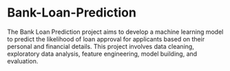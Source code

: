 # Bank-Loan-Prediction
The Bank Loan Prediction project aims to develop a machine learning model to predict the likelihood of loan approval for applicants based on their personal and financial details. This project involves data cleaning, exploratory data analysis, feature engineering, model building, and evaluation.

